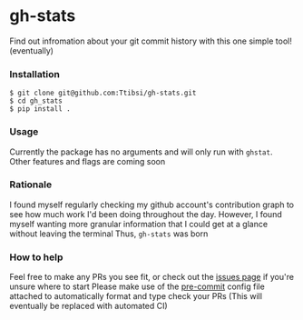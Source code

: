 # gh-stats

Find out infromation about your git commit history with this one simple tool! (eventually)

### Installation

```
$ git clone git@github.com:Ttibsi/gh-stats.git
$ cd gh_stats
$ pip install .
```

### Usage

Currently the package has no arguments and will only run with `ghstat`. Other features and flags are coming soon


### Rationale

I found myself regularly checking my github account's contribution graph to see how much work I'd been doing throughout the day.
However, I found myself wanting more granular information that I could get at a glance without leaving the terminal
Thus, `gh-stats` was born

### How to help

Feel free to make any PRs you see fit, or check out the [issues page](https://github.com/Ttibsi/gh-stats/issues) if you're unsure where to start
Please make use of the [pre-commit](http://pre-commit.com) config file attached to automatically format and type check your PRs
(This will eventually be replaced with automated CI)
